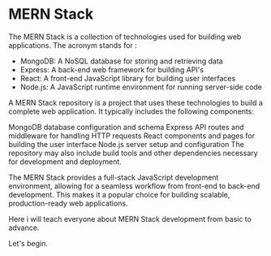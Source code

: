 # MERN Stack

The MERN Stack is a collection of technologies used for building web applications. 
The acronym stands for :
- MongoDB: A NoSQL database for storing and retrieving data
- Express: A back-end web framework for building API's
- React: A front-end JavaScript library for building user interfaces
- Node.js: A JavaScript runtime environment for running server-side code

A MERN Stack repository is a project that uses these technologies to build a complete web application. It typically includes the following components:

MongoDB database configuration and schema
Express API routes and middleware for handling HTTP requests
React components and pages for building the user interface
Node.js server setup and configuration
The repository may also include build tools and other dependencies necessary for development and deployment.

The MERN Stack provides a full-stack JavaScript development environment, allowing for a seamless workflow from front-end to back-end development. This makes it a popular choice for building scalable, production-ready web applications.

Here i will teach everyone about MERN Stack development from basic to advance.

Let's begin.
